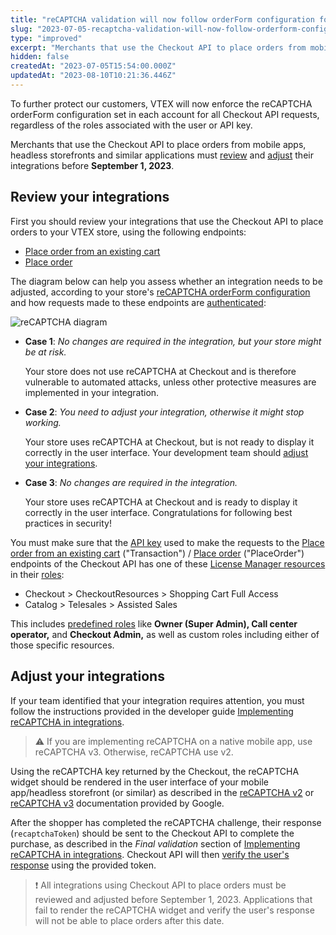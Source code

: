 ```yaml
---
title: "reCAPTCHA validation will now follow orderForm configuration for all requests"
slug: "2023-07-05-recaptcha-validation-will-now-follow-orderform-configuration-for-all-requests"
type: "improved"
excerpt: "Merchants that use the Checkout API to place orders from mobile apps and headless storefronts must review their integrations."
hidden: false
createdAt: "2023-07-05T15:54:00.000Z"
updatedAt: "2023-08-10T10:21:36.446Z"
---
```


To further protect our customers, VTEX will now enforce the reCAPTCHA orderForm configuration set in each account for all Checkout API requests, regardless of the roles associated with the user or API key.

Merchants that use the Checkout API to place orders from mobile apps, headless storefronts and similar applications must [review](#review-your-integrations) and [adjust](#adjust-your-integrations) their integrations before **September 1, 2023**.

## Review your integrations

First you should review your integrations that use the Checkout API to place orders to your VTEX store, using the following endpoints:

- [Place order from an existing cart](https://developers.vtex.com/docs/api-reference/checkout-api#post-/api/checkout/pub/orderForm/-orderFormId-/transaction)
- [Place order](https://developers.vtex.com/docs/api-reference/checkout-api#put-/api/checkout/pub/orders)

The diagram below can help you assess whether an integration needs to be adjusted, according to your store's [reCAPTCHA orderForm configuration](https://developers.vtex.com/docs/api-reference/checkout-api#post-/api/checkout/pvt/configuration/orderForm) and how requests made to these endpoints are [authenticated](https://developers.vtex.com/docs/guides/authentication-overview):

![reCAPTCHA diagram](https://images.ctfassets.net/alneenqid6w5/46F1byxPKdYgWcf1lSkPMn/077e3f3122263a78aaa5a4cf47bd9eb2/recaptcha-config-EN.png)

- **Case 1**: *No changes are required in the integration, but your store might be at risk.*

  Your store does not use reCAPTCHA at Checkout and is therefore vulnerable to automated attacks, unless other protective measures are implemented in your integration.

- **Case 2**: *You need to adjust your integration, otherwise it might stop working.*

  Your store uses reCAPTCHA at Checkout, but is not ready to display it correctly in the user interface. Your development team should [adjust your integrations](#adjust-your-integrations).

- **Case 3**: *No changes are required in the integration.*

  Your store uses reCAPTCHA at Checkout and is ready to display it correctly in the user interface. Congratulations for following best practices in security!

You must make sure that the [API key](https://help.vtex.com/en/tutorial/application-keys--2iffYzlvvz4BDMr6WGUtet) used to make the requests to the [Place order from an existing cart](https://developers.vtex.com/docs/api-reference/checkout-api#post-/api/checkout/pub/orderForm/-orderFormId-/transaction) ("Transaction") / [Place order](https://developers.vtex.com/docs/api-reference/checkout-api#put-/api/checkout/pub/orders) ("PlaceOrder") endpoints of the Checkout API has one of these [License Manager resources](https://help.vtex.com/en/tutorial/license-manager-resources--3q6ztrC8YynQf6rdc6euk3) in their [roles](https://help.vtex.com/tutorial/roles--7HKK5Uau2H6wxE1rH5oRbc):

- Checkout > CheckoutResources > Shopping Cart Full Access
- Catalog > Telesales > Assisted Sales

This includes [predefined roles](https://help.vtex.com/en/tutorial/predefined-roles--jGDurZKJHvHJS13LnO7Dy) like **Owner (Super Admin), Call center operator,** and **Checkout Admin,** as well as custom roles including either of those specific resources.

## Adjust your integrations

If your team identified that your integration requires attention, you must follow the instructions provided in the developer guide [Implementing reCAPTCHA in integrations](https://developers.vtex.com/docs/guides/implementing-recaptcha-in-integrations).

>⚠️ If you are implementing reCAPTCHA on a native mobile app, use reCAPTCHA v3. Otherwise, reCAPTCHA use v2.

Using the reCAPTCHA key returned by the Checkout, the reCAPTCHA widget should be rendered in the user interface of your mobile app/headless storefront (or similar) as described in the [reCAPTCHA v2](https://developers.google.com/recaptcha/docs/display) or [reCAPTCHA v3](https://developers.google.com/recaptcha/docs/v3) documentation provided by Google.

After the shopper has completed the reCAPTCHA challenge, their response (`recaptchaToken`) should be sent to the Checkout API to complete the purchase, as described in the *Final validation* section of [Implementing reCAPTCHA in integrations](https://developers.vtex.com/docs/guides/implementing-recaptcha-in-integrations#final-validation). Checkout API will then [verify the user's response](https://developers.google.com/recaptcha/docs/verify) using the provided token.

>❗ All integrations using Checkout API to place orders must be reviewed and adjusted before September 1, 2023. Applications that fail to render the reCAPTCHA widget and verify the user's response will not be able to place orders after this date.
